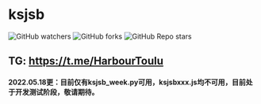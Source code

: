 # ksjsb
 ![GitHub watchers](https://img.shields.io/github/watchers/HarbourJ/Temp)
 ![GitHub forks](https://img.shields.io/github/forks/HarbourJ/Temp)
 ![GitHub Repo stars](https://img.shields.io/github/stars/HarbourJ/Temp)
## TG: https://t.me/HarbourToulu

#### 2022.05.18更：目前仅有ksjsb_week.py可用，ksjsbxxx.js均不可用，目前处于开发测试阶段，敬请期待。
